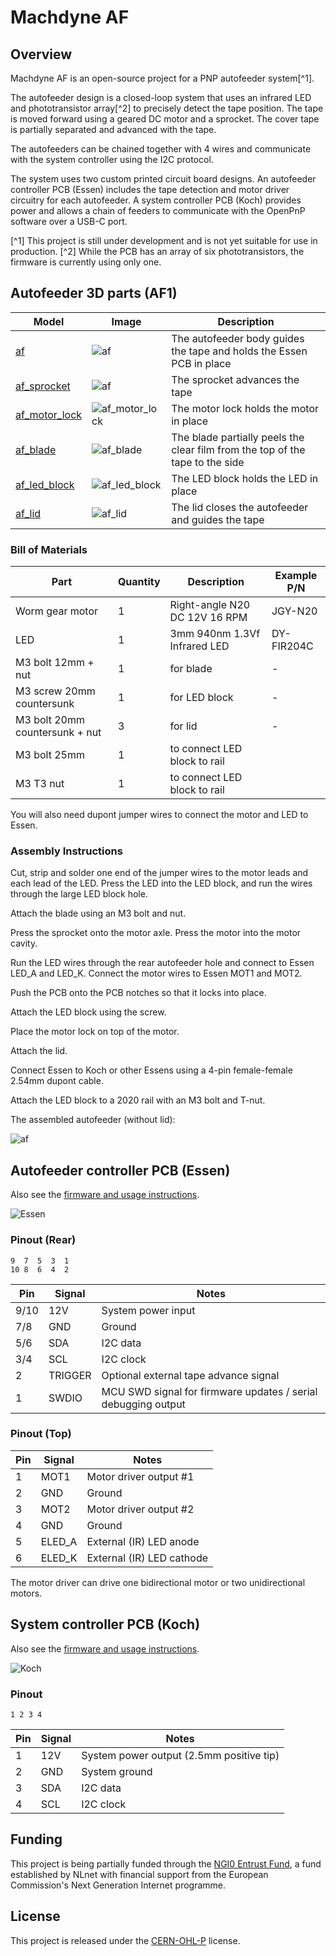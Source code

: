 # Machdyne AF

## Overview

Machdyne AF is an open-source project for a PNP autofeeder system[^1].

The autofeeder design is a closed-loop system that uses an infrared LED and phototransistor array[^2] to precisely detect the tape position. The tape is moved forward using a geared DC motor and a sprocket. The cover tape is partially separated and advanced with the tape.

The autofeeders can be chained together with 4 wires and communicate with the system controller using the I2C protocol.

The system uses two custom printed circuit board designs. An autofeeder controller PCB (Essen) includes the tape detection and motor driver circuitry for each autofeeder. A system controller PCB (Koch) provides power and allows a chain of feeders to communicate with the OpenPnP software over a USB-C port.

[^1] This project is still under development and is not yet suitable for use in production.
[^2] While the PCB has an array of six phototransistors, the firmware is currently using only one.

## Autofeeder 3D parts (AF1)

| Model | Image | Description |
| ----- | ----- | ----------- |
| [af](3d/stl/af.stl) | ![af](3d/img/af.png) | The autofeeder body guides the tape and holds the Essen PCB in place |
| [af_sprocket](3d/stl/sprocket.stl) | ![af](3d/img/af_sprocket.png) | The sprocket advances the tape |
| [af_motor_lock](3d/stl/af_motor_lock.stl) | ![af_motor_lock](3d/img/af_motor_lock.png) | The motor lock holds the motor in place |
| [af_blade](3d/stl/af_blade.stl) | ![af_blade](3d/img/af_blade.png) | The blade partially peels the clear film from the top of the tape to the side |
| [af_led_block](3d/stl/af_led_block.stl) | ![af_led_block](3d/img/af_led_block.png) | The LED block holds the LED in place |
| [af_lid](3d/stl/af_lid.stl) | ![af_lid](3d/img/af_lid.png) | The lid closes the autofeeder and guides the tape |

### Bill of Materials

| Part | Quantity | Description | Example P/N |
| ---- | -------- | ----------- | ----------- |
| Worm gear motor | 1 | Right-angle N20 DC 12V 16 RPM | JGY-N20 |
| LED | 1 | 3mm 940nm 1.3Vf Infrared LED | DY-FIR204C |
| M3 bolt 12mm + nut | 1 | for blade | - |
| M3 screw 20mm countersunk | 1 | for LED block | - |
| M3 bolt 20mm countersunk + nut | 3 | for lid | - |
| M3 bolt 25mm | 1 | to connect LED block to rail |
| M3 T3 nut | 1 | to connect LED block to rail |

You will also need dupont jumper wires to connect the motor and LED to Essen.

### Assembly Instructions

Cut, strip and solder one end of the jumper wires to the motor leads and each lead of the LED. Press the LED into the LED block, and run the wires through the large LED block hole.

Attach the blade using an M3 bolt and nut.

Press the sprocket onto the motor axle. Press the motor into the motor cavity.

Run the LED wires through the rear autofeeder hole and connect to Essen LED\_A and LED\_K. Connect the motor wires to Essen MOT1 and MOT2.

Push the PCB onto the PCB notches so that it locks into place.

Attach the LED block using the screw.

Place the motor lock on top of the motor.

Attach the lid.

Connect Essen to Koch or other Essens using a 4-pin female-female 2.54mm dupont cable.

Attach the LED block to a 2020 rail with an M3 bolt and T-nut.

The assembled autofeeder (without lid):

![af](af.png)

## Autofeeder controller PCB (Essen)

Also see the [firmware and usage instructions](fw/essen).

![Essen](essen.png)

### Pinout (Rear)

```
9  7  5  3  1
10 8  6  4  2
```

| Pin | Signal | Notes |
| --- | ------ | ----- |
| 9/10 | 12V | System power input |
| 7/8 | GND | Ground |
| 5/6 | SDA | I2C data |
| 3/4 | SCL | I2C clock |
| 2 | TRIGGER | Optional external tape advance signal |
| 1 | SWDIO | MCU SWD signal for firmware updates / serial debugging output |

### Pinout (Top)

| Pin | Signal | Notes |
| --- | ------ | ----- |
| 1 | MOT1 | Motor driver output #1 |
| 2 | GND | Ground |
| 3 | MOT2 | Motor driver output #2 |
| 4 | GND | Ground |
| 5 | ELED\_A | External (IR) LED anode |
| 6 | ELED\_K | External (IR) LED cathode |

The motor driver can drive one bidirectional motor or two unidirectional motors.

## System controller PCB (Koch)

Also see the [firmware and usage instructions](fw/koch).

![Koch](koch.png)

### Pinout

```
1 2 3 4
```

| Pin | Signal | Notes |
| --- | ------ | ----- |
| 1 | 12V | System power output (2.5mm positive tip) |
| 2 | GND | System ground |
| 3 | SDA | I2C data |
| 4 | SCL | I2C clock |

## Funding

This project is being partially funded through the [NGI0 Entrust Fund](https://nlnet.nl/entrust/), a fund established by NLnet with financial support from the European Commission's Next Generation Internet programme.

## License

This project is released under the [CERN-OHL-P](LICENSE.txt) license.
